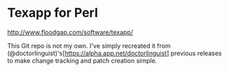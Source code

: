 # Texapp for Perl #
http://www.floodgap.com/software/texapp/

This Git repo is not my own. I've simply recreated it from (@doctorlinguist)'s[https://alpha.app.net/doctorlinguist] previous releases to make change tracking and patch creation simple.

